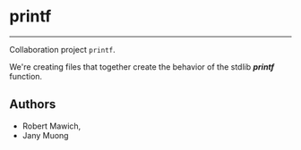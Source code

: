 # printf
---

Collaboration project ```printf```.

We're creating files that together create the behavior of the stdlib ***printf*** function.

## Authors
- Robert Mawich,
- Jany Muong 
